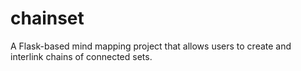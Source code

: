 # chainset
A Flask-based mind mapping project that allows users to create and interlink chains of connected sets.
